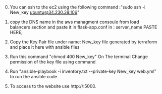 0. You can ssh to the ec2 using the following command :"sudo ssh -i New_key ubuntu@34.230.38.106"

1. copy the DNS name in the aws managment consoule from load balancers section and paste it in flask-app.conf in :    server_name PASTE HERE;

2. Copy the Key Pair file under name: New_key file generated by terraform and place it here with ansible files

3. Run this command "chmod 400 New_key" On The terminal Change permission of the key file using command

4. Run "ansible-playbook -i inventory.txt --private-key New_key web.yml" to run the ansible code

5. To access to the website use http://<load balancer dns name>:5000.